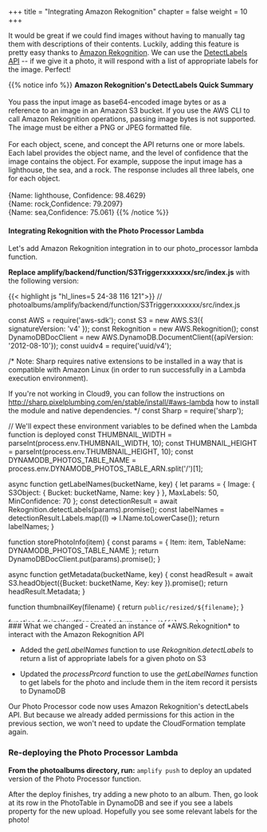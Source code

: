 +++
title = "Integrating Amazon Rekognition"
chapter = false
weight = 10
+++

It would be great if we could find images without having to manually tag them with descriptions of their contents. Luckily, adding this feature is pretty easy thanks to [Amazon Rekognition](https://aws.amazon.com/rekognition/image-features/). We can use the [DetectLabels API](https://docs.aws.amazon.com/rekognition/latest/dg/API_DetectLabels.html) -- if we give it a photo, it will respond with a list of appropriate labels for the image. Perfect!

{{% notice info %}}
**Amazon Rekognition's DetectLabels Quick Summary**
<br/><br/>
You pass the input image as base64-encoded image bytes or as a reference to an image in an Amazon S3 bucket. If you use the AWS CLI to call Amazon Rekognition operations, passing image bytes is not supported. The image must be either a PNG or JPEG formatted file.
<br/><br/>
For each object, scene, and concept the API returns one or more labels. Each label provides the object name, and the level of confidence that the image contains the object. For example, suppose the input image has a lighthouse, the sea, and a rock. The response includes all three labels, one for each object.
<br/><br/>
{Name: lighthouse, Confidence: 98.4629}
<br/>
{Name: rock,Confidence: 79.2097}
<br/>
{Name: sea,Confidence: 75.061}
{{% /notice %}}


#### Integrating Rekognition with the Photo Processor Lambda

Let's add Amazon Rekognition integration in to our photo_processor lambda function.

**Replace amplify/backend/function/S3Triggerxxxxxxx/src/index.js** with the following version:
<div style="height: 660px; overflow-y: scroll;">
{{< highlight js "hl_lines=5 24-38 116 121">}}
// photoalbums/amplify/backend/function/S3Triggerxxxxxxx/src/index.js

const AWS = require('aws-sdk');
const S3 = new AWS.S3({ signatureVersion: 'v4' });
const Rekognition = new AWS.Rekognition();
const DynamoDBDocClient = new AWS.DynamoDB.DocumentClient({apiVersion: '2012-08-10'});
const uuidv4 = require('uuid/v4');

/*
Note: Sharp requires native extensions to be installed in a way that is compatible
with Amazon Linux (in order to run successfully in a Lambda execution environment).

If you're not working in Cloud9, you can follow the instructions on http://sharp.pixelplumbing.com/en/stable/install/#aws-lambda how to install the module and native dependencies.
*/
const Sharp = require('sharp');

// We'll expect these environment variables to be defined when the Lambda function is deployed
const THUMBNAIL_WIDTH = parseInt(process.env.THUMBNAIL_WIDTH, 10);
const THUMBNAIL_HEIGHT = parseInt(process.env.THUMBNAIL_HEIGHT, 10);
const DYNAMODB_PHOTOS_TABLE_NAME = process.env.DYNAMODB_PHOTOS_TABLE_ARN.split('/')[1];

async function getLabelNames(bucketName, key) {
  let params = {
    Image: {
      S3Object: {
        Bucket: bucketName, 
        Name: key
      }
    }, 
    MaxLabels: 50, 
    MinConfidence: 70
  };
  const detectionResult = await Rekognition.detectLabels(params).promise();
  const labelNames = detectionResult.Labels.map((l) => l.Name.toLowerCase()); 
  return labelNames;
}

function storePhotoInfo(item) {
    const params = {
        Item: item,
        TableName: DYNAMODB_PHOTOS_TABLE_NAME
    };
    return DynamoDBDocClient.put(params).promise();
}

async function getMetadata(bucketName, key) {
    const headResult = await S3.headObject({Bucket: bucketName, Key: key }).promise();
    return headResult.Metadata;
}

function thumbnailKey(filename) {
    return `public/resized/${filename}`;
}

function fullsizeKey(filename) {
    return `public/${filename}`;
}

function makeThumbnail(photo) {
    return Sharp(photo).resize(THUMBNAIL_WIDTH, THUMBNAIL_HEIGHT).toBuffer();
}

async function resize(bucketName, key) {
    const originalPhoto = (await S3.getObject({ Bucket: bucketName, Key: key }).promise()).Body;
    const originalPhotoName = key.replace('uploads/', '');
    const originalPhotoDimensions = await Sharp(originalPhoto).metadata();

    const thumbnail = await makeThumbnail(originalPhoto);

    await Promise.all([
        S3.putObject({
            Body: thumbnail,
            Bucket: bucketName,
            Key: thumbnailKey(originalPhotoName),
        }).promise(),

        S3.copyObject({
            Bucket: bucketName,
            CopySource: bucketName + '/' + key,
            Key: fullsizeKey(originalPhotoName),
        }).promise(),
    ]);

    await S3.deleteObject({
        Bucket: bucketName,
        Key: key
    }).promise();

    return {
        photoId: originalPhotoName,
        
        thumbnail: {
            key: thumbnailKey(originalPhotoName),
            width: THUMBNAIL_WIDTH,
            height: THUMBNAIL_HEIGHT
        },

        fullsize: {
            key: fullsizeKey(originalPhotoName),
            width: originalPhotoDimensions.width,
            height: originalPhotoDimensions.height
        }
    };
};

async function processRecord(record) {
    const bucketName = record.s3.bucket.name;
    const key = record.s3.object.key;
    
    if (key.indexOf('uploads') != 0) return;
    
    const metadata = await getMetadata(bucketName, key);
    const sizes = await resize(bucketName, key);   
    const labelNames = await getLabelNames(bucketName, sizes.fullsize.key);
    const id = uuidv4();
    const item = {
        id: id,
        owner: metadata.owner,
        labels: labelNames,
        photoAlbumId: metadata.albumid,
        bucket: bucketName,
        thumbnail: sizes.thumbnail,
        fullsize: sizes.fullsize,
        createdAt: new Date().getTime()
    }
    await storePhotoInfo(item);
}

exports.handler = async (event, context, callback) => {
    try {
        event.Records.forEach(processRecord);
        callback(null, { status: 'Photo Processed' });
    }
    catch (err) {
        console.error(err);
        callback(err);
    }
};
{{< /highlight >}}
</div>
### What we changed
- Created an instance of *AWS.Rekognition* to interact with the Amazon Rekognition API

- Added the *getLabelNames* function to use *Rekognition.detectLabels* to return a list of appropriate labels for a given photo on S3

- Updated the *processPrcord* function to use the *getLabelNames* function to get labels for the photo and include them in the item record it persists to DynamoDB

Our Photo Processor code now uses Amazon Rekognition's detectLabels API. But because we already added permissions for this action in the previous section, we won't need to update the CloudFormation template again.


### Re-deploying the Photo Processor Lambda

**From the photoalbums directory, run:** `amplify push` to deploy an updated version of the Photo Processor function.

After the deploy finishes, try adding a new photo to an album. Then, go look at its row in the PhotoTable in DynamoDB and see if you see a labels property for the new upload. Hopefully you see some relevant labels for the photo!